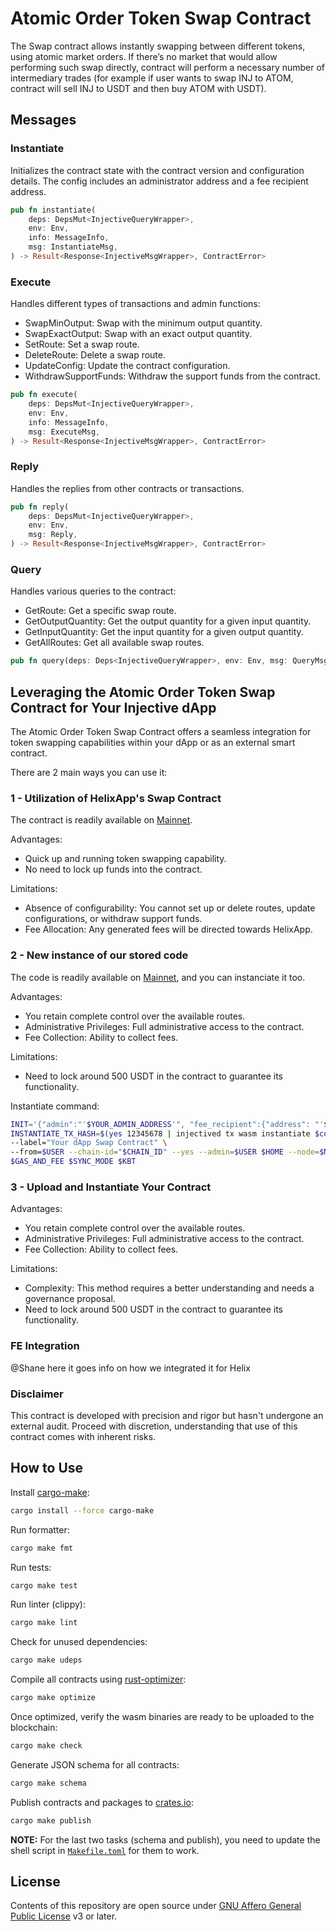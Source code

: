 # Atomic Order Token Swap Contract

The Swap contract allows instantly swapping between different tokens, using atomic market orders. If there’s no market that would allow performing such swap directly, contract will perform a necessary number of intermediary trades (for example if user wants to swap INJ to ATOM, contract will sell INJ to USDT and then buy ATOM with USDT).

## Messages

### Instantiate

Initializes the contract state with the contract version and configuration details. The config includes an administrator address and a fee recipient address.

```rust
pub fn instantiate(
    deps: DepsMut<InjectiveQueryWrapper>,
    env: Env,
    info: MessageInfo,
    msg: InstantiateMsg,
) -> Result<Response<InjectiveMsgWrapper>, ContractError>
```

### Execute

Handles different types of transactions and admin functions:

- SwapMinOutput: Swap with the minimum output quantity.
- SwapExactOutput: Swap with an exact output quantity.
- SetRoute: Set a swap route.
- DeleteRoute: Delete a swap route.
- UpdateConfig: Update the contract configuration.
- WithdrawSupportFunds: Withdraw the support funds from the contract.

```rust
pub fn execute(
    deps: DepsMut<InjectiveQueryWrapper>,
    env: Env,
    info: MessageInfo,
    msg: ExecuteMsg,
) -> Result<Response<InjectiveMsgWrapper>, ContractError>
```

### Reply

Handles the replies from other contracts or transactions.

```rust
pub fn reply(
    deps: DepsMut<InjectiveQueryWrapper>,
    env: Env,
    msg: Reply,
) -> Result<Response<InjectiveMsgWrapper>, ContractError>
```

### Query

Handles various queries to the contract:

- GetRoute: Get a specific swap route.
- GetOutputQuantity: Get the output quantity for a given input quantity.
- GetInputQuantity: Get the input quantity for a given output quantity.
- GetAllRoutes: Get all available swap routes.

```rust
pub fn query(deps: Deps<InjectiveQueryWrapper>, env: Env, msg: QueryMsg) -> StdResult<Binary>
```

## Leveraging the Atomic Order Token Swap Contract for Your Injective dApp

The Atomic Order Token Swap Contract offers a seamless integration for token swapping capabilities within your dApp or as an external smart contract.

There are 2 main ways you can use it:

### 1 - Utilization of HelixApp's Swap Contract

The contract is readily available on [Mainnet](https://explorer.injective.network/contract/inj1psk3468yr9teahgz73amwvpfjehnhczvkrhhqx/).

Advantages:

- Quick up and running token swapping capability.
- No need to lock up funds into the contract.

Limitations:

- Absence of configurability: You cannot set up or delete routes, update configurations, or withdraw support funds.
- Fee Allocation: Any generated fees will be directed towards HelixApp.

### 2 - New instance of our stored code

The code is readily available on [Mainnet](https://explorer.injective.network/code/67/), and you can instanciate it too.

Advantages:

- You retain complete control over the available routes.
- Administrative Privileges: Full administrative access to the contract.
- Fee Collection: Ability to collect fees.

Limitations:

- Need to lock around 500 USDT in the contract to guarantee its functionality.

Instantiate command:

```bash
INIT='{"admin":"'$YOUR_ADMIN_ADDRESS'", "fee_recipient":{"address": "'$YOUR_FEE_RECIPIENT_ADDRESS'"}}'
INSTANTIATE_TX_HASH=$(yes 12345678 | injectived tx wasm instantiate $code_id "$INIT" \
--label="Your dApp Swap Contract" \
--from=$USER --chain-id="$CHAIN_ID" --yes --admin=$USER $HOME --node=$NODE \
$GAS_AND_FEE $SYNC_MODE $KBT
```

### 3 - Upload and Instantiate Your Contract

Advantages:

- You retain complete control over the available routes.
- Administrative Privileges: Full administrative access to the contract.
- Fee Collection: Ability to collect fees.

Limitations:

- Complexity: This method requires a better understanding and needs a governance proposal.
- Need to lock around 500 USDT in the contract to guarantee its functionality.



### FE Integration

@Shane here it goes info on how we integrated it for Helix

### Disclaimer

This contract is developed with precision and rigor but hasn't undergone an external audit. Proceed with discretion, understanding that use of this contract comes with inherent risks.

## How to Use

Install [cargo-make](https://sagiegurari.github.io/cargo-make/):

```sh
cargo install --force cargo-make
```

Run formatter:

```sh
cargo make fmt
```

Run tests:

```sh
cargo make test
```

Run linter (clippy):

```sh
cargo make lint
```

Check for unused dependencies:

```sh
cargo make udeps
```

Compile all contracts using [rust-optimizer](https://github.com/CosmWasm/rust-optimizer):

```sh
cargo make optimize
```

Once optimized, verify the wasm binaries are ready to be uploaded to the blockchain:

```sh
cargo make check
```

Generate JSON schema for all contracts:

```sh
cargo make schema
```

Publish contracts and packages to [crates.io](https://crates.io/):

```sh
cargo make publish
```

**NOTE:** For the last two tasks (schema and publish), you need to update the shell script in [`Makefile.toml`](./Makefile.toml) for them to work.

## License

Contents of this repository are open source under [GNU Affero General Public License](./LICENSE) v3 or later.
